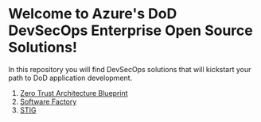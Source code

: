 # Welcome to Azure's DoD DevSecOps Enterprise Open Source Solutions!

In this repository you will find DevSecOps solutions that will kickstart your path to DoD application development.

1. [Zero Trust Architecture Blueprint](https://github.com/Azure/ato-toolkit/tree/master/zero%20trust%20architecture%20blueprint)
2. [Software Factory](https://github.com/Azure/ato-toolkit/tree/master/software%20factory)
3. [STIG](https://github.com/Azure/ato-toolkit/tree/master/stig)
